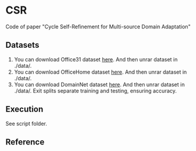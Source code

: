 # CSR
Code of paper "Cycle Self-Refinement for Multi-source Domain Adaptation"

## Datasets
1. You can download Office31 dataset [here](https://drive.google.com/file/d/1t5eOLvREHB08Nzl4iuDwiedWtbmNgD74/view?usp=drive_link). And then unrar dataset in ./data/. 
2. You can download OfficeHome dataset [here](https://drive.google.com/file/d/1WbKtGUyzVJ3JhF0PlJg489LQ6m6Jsn4H/view?usp=drive_link). And then unrar dataset in ./data/.  
3. You can download DomainNet dataset [here](http://ai.bu.edu/M3SDA/). And then unrar dataset in ./data/. Exit splits separate training and testing, ensuring accuracy.
## Execution
See script folder.
## Reference
